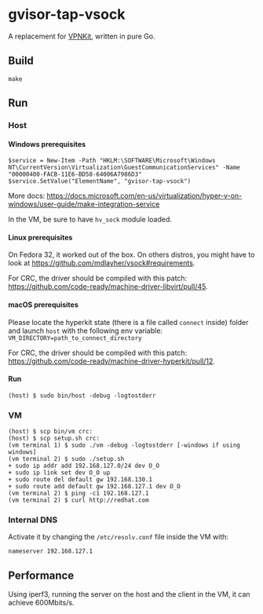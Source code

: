 # gvisor-tap-vsock 

A replacement for [VPNKit](https://github.com/moby/vpnkit), written in pure Go.

## Build

```
make
```

## Run

### Host

#### Windows prerequisites

```
$service = New-Item -Path "HKLM:\SOFTWARE\Microsoft\Windows NT\CurrentVersion\Virtualization\GuestCommunicationServices" -Name "00000400-FACB-11E6-BD58-64006A7986D3"
$service.SetValue("ElementName", "gvisor-tap-vsock")
```

More docs: https://docs.microsoft.com/en-us/virtualization/hyper-v-on-windows/user-guide/make-integration-service

In the VM, be sure to have `hv_sock` module loaded.

#### Linux prerequisites

On Fedora 32, it worked out of the box. On others distros, you might have to look at https://github.com/mdlayher/vsock#requirements.

For CRC, the driver should be compiled with this patch: https://github.com/code-ready/machine-driver-libvirt/pull/45.

#### macOS prerequisites

Please locate the hyperkit state (there is a file called `connect` inside) folder and launch `host` with the following env variable:
`VM_DIRECTORY=path_to_connect_directory`

For CRC, the driver should be compiled with this patch: https://github.com/code-ready/machine-driver-hyperkit/pull/12.

#### Run

```
(host) $ sudo bin/host -debug -logtostderr
```

### VM

```
(host) $ scp bin/vm crc:
(host) $ scp setup.sh crc:
(vm terminal 1) $ sudo ./vm -debug -logtostderr [-windows if using windows]
(vm terminal 2) $ sudo ./setup.sh
+ sudo ip addr add 192.168.127.0/24 dev O_O
+ sudo ip link set dev O_O up
+ sudo route del default gw 192.168.130.1
+ sudo route add default gw 192.168.127.1 dev O_O
(vm terminal 2) $ ping -c1 192.168.127.1
(vm terminal 2) $ curl http://redhat.com
```

### Internal DNS

Activate it by changing the `/etc/resolv.conf` file inside the VM with:
```
nameserver 192.168.127.1
```


## Performance

Using iperf3, running the server on the host and the client in the VM, it can achieve 600Mbits/s.
